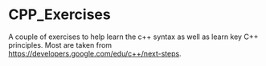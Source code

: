 # CPP_Exercises
A couple of exercises to help learn the c++ syntax as well as learn key C++ principles.
Most are taken from https://developers.google.com/edu/c++/next-steps. 
